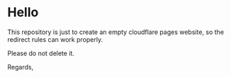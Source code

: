 # Hello

This repository is just to create an empty cloudflare pages website, so the redirect rules can work properly.

Please do not delete it.

Regards,
